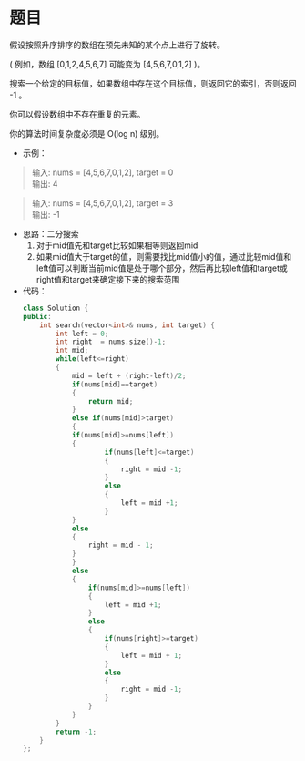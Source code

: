 # 题目
假设按照升序排序的数组在预先未知的某个点上进行了旋转。

( 例如，数组 [0,1,2,4,5,6,7] 可能变为 [4,5,6,7,0,1,2] )。

搜索一个给定的目标值，如果数组中存在这个目标值，则返回它的索引，否则返回 -1 。

你可以假设数组中不存在重复的元素。

你的算法时间复杂度必须是 O(log n) 级别。

* 示例：
>输入: nums = [4,5,6,7,0,1,2], target = 0<br>
输出: 4

>输入: nums = [4,5,6,7,0,1,2], target = 3<br>
输出: -1

* 思路：二分搜索
    1. 对于mid值先和target比较如果相等则返回mid
    2. 如果mid值大于target的值，则需要找比mid值小的值，通过比较mid值和left值可以判断当前mid值是处于哪个部分，然后再比较left值和target或right值和target来确定接下来的搜索范围
* 代码：
    ```C++
    class Solution {
    public:
        int search(vector<int>& nums, int target) {
            int left = 0;
            int right  = nums.size()-1;
            int mid;
            while(left<=right)
            {
                mid = left + (right-left)/2;
                if(nums[mid]==target)
                {
                    return mid;
                }
                else if(nums[mid]>target)
                {
                if(nums[mid]>=nums[left])
                {
                        if(nums[left]<=target)
                        {
                            right = mid -1;
                        }
                        else
                        {
                            left = mid +1;
                        }
                }
                else
                {
                    right = mid - 1;
                }
                }
                else
                {
                    if(nums[mid]>=nums[left])
                    {
                        left = mid +1;
                    }
                    else
                    {
                        if(nums[right]>=target)
                        {
                            left = mid + 1;
                        }
                        else
                        {
                            right = mid -1;
                        }
                    }
                }
            }
            return -1;
        }
    };
    ```